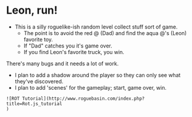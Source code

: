 # Leon, run!

- This is a silly roguelike-ish random level collect stuff sort of game.
  - The point is to avoid the red @ (Dad) and find the aqua @'s (Leon) favorite toy.
  - If "Dad" catches you it's game over.
  - If you find Leon's favorite truck, you win.


There's many bugs and it needs a lot of work.
- I plan to add a shadow around the player so they can only see what they've discovered.
- I plan to add 'scenes' for the gameplay; start, game over, win.

```
![ROT Tutorial](http://www.roguebasin.com/index.php?title=Rot.js_tutorial
)
```
